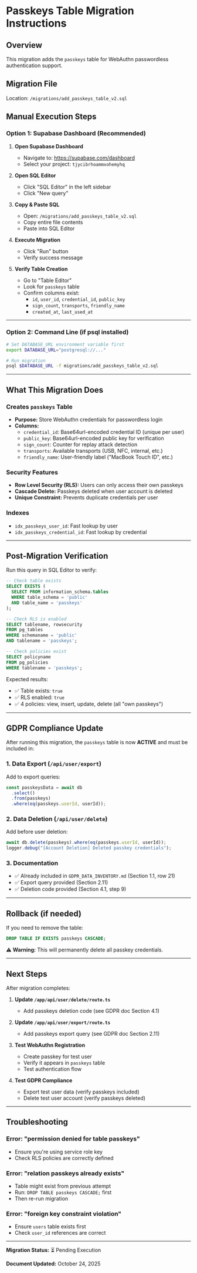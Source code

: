 # Passkeys Table Migration Instructions

## Overview
This migration adds the `passkeys` table for WebAuthn passwordless authentication support.

## Migration File
Location: `/migrations/add_passkeys_table_v2.sql`

## Manual Execution Steps

### Option 1: Supabase Dashboard (Recommended)

1. **Open Supabase Dashboard**
   - Navigate to: https://supabase.com/dashboard
   - Select your project: `tjycibrhoammxohemyhq`

2. **Open SQL Editor**
   - Click "SQL Editor" in the left sidebar
   - Click "New query"

3. **Copy & Paste SQL**
   - Open: `/migrations/add_passkeys_table_v2.sql`
   - Copy entire file contents
   - Paste into SQL Editor

4. **Execute Migration**
   - Click "Run" button
   - Verify success message

5. **Verify Table Creation**
   - Go to "Table Editor"
   - Look for `passkeys` table
   - Confirm columns exist:
     - `id`, `user_id`, `credential_id`, `public_key`
     - `sign_count`, `transports`, `friendly_name`
     - `created_at`, `last_used_at`

---

### Option 2: Command Line (if psql installed)

```bash
# Set DATABASE_URL environment variable first
export DATABASE_URL="postgresql://..."

# Run migration
psql $DATABASE_URL -f migrations/add_passkeys_table_v2.sql
```

---

## What This Migration Does

### Creates `passkeys` Table
- **Purpose:** Store WebAuthn credentials for passwordless login
- **Columns:**
  - `credential_id`: Base64url-encoded credential ID (unique per user)
  - `public_key`: Base64url-encoded public key for verification
  - `sign_count`: Counter for replay attack detection
  - `transports`: Available transports (USB, NFC, internal, etc.)
  - `friendly_name`: User-friendly label ("MacBook Touch ID", etc.)

### Security Features
- **Row Level Security (RLS):** Users can only access their own passkeys
- **Cascade Delete:** Passkeys deleted when user account is deleted
- **Unique Constraint:** Prevents duplicate credentials per user

### Indexes
- `idx_passkeys_user_id`: Fast lookup by user
- `idx_passkeys_credential_id`: Fast lookup by credential

---

## Post-Migration Verification

Run this query in SQL Editor to verify:

```sql
-- Check table exists
SELECT EXISTS (
  SELECT FROM information_schema.tables
  WHERE table_schema = 'public'
  AND table_name = 'passkeys'
);

-- Check RLS is enabled
SELECT tablename, rowsecurity
FROM pg_tables
WHERE schemaname = 'public'
AND tablename = 'passkeys';

-- Check policies exist
SELECT policyname
FROM pg_policies
WHERE tablename = 'passkeys';
```

Expected results:
- ✅ Table exists: `true`
- ✅ RLS enabled: `true`
- ✅ 4 policies: view, insert, update, delete (all "own passkeys")

---

## GDPR Compliance Update

After running this migration, the `passkeys` table is now **ACTIVE** and must be included in:

### 1. Data Export (`/api/user/export`)
Add to export queries:
```typescript
const passkeysData = await db
  .select()
  .from(passkeys)
  .where(eq(passkeys.userId, userId));
```

### 2. Data Deletion (`/api/user/delete`)
Add before user deletion:
```typescript
await db.delete(passkeys).where(eq(passkeys.userId, userId));
logger.debug("[Account Deletion] Deleted passkey credentials");
```

### 3. Documentation
- ✅ Already included in `GDPR_DATA_INVENTORY.md` (Section 1.1, row 21)
- ✅ Export query provided (Section 2.11)
- ✅ Deletion code provided (Section 4.1, step 9)

---

## Rollback (if needed)

If you need to remove the table:

```sql
DROP TABLE IF EXISTS passkeys CASCADE;
```

⚠️ **Warning:** This will permanently delete all passkey credentials.

---

## Next Steps

After migration completes:

1. **Update `/app/api/user/delete/route.ts`**
   - Add passkeys deletion code (see GDPR doc Section 4.1)

2. **Update `/app/api/user/export/route.ts`**
   - Add passkeys export query (see GDPR doc Section 2.11)

3. **Test WebAuthn Registration**
   - Create passkey for test user
   - Verify it appears in `passkeys` table
   - Test authentication flow

4. **Test GDPR Compliance**
   - Export test user data (verify passkeys included)
   - Delete test user account (verify passkeys deleted)

---

## Troubleshooting

### Error: "permission denied for table passkeys"
- Ensure you're using service role key
- Check RLS policies are correctly defined

### Error: "relation passkeys already exists"
- Table might exist from previous attempt
- Run: `DROP TABLE passkeys CASCADE;` first
- Then re-run migration

### Error: "foreign key constraint violation"
- Ensure `users` table exists first
- Check `user_id` references are correct

---

**Migration Status:** ⏳ Pending Execution

**Document Updated:** October 24, 2025
